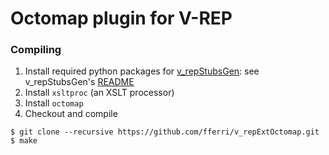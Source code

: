 # Octomap plugin for V-REP

### Compiling

1. Install required python packages for [v_repStubsGen](https://github.com/fferri/v_repStubsGen): see v_repStubsGen's [README](external/v_repStubsGen/README.md)
2. Install `xsltproc` (an XSLT processor)
3. Install `octomap`
3. Checkout and compile
```
$ git clone --recursive https://github.com/fferri/v_repExtOctomap.git
$ make
```
